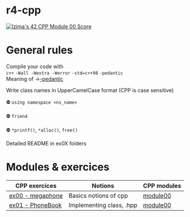 # r4-cpp

[![lzima's 42 CPP Module 00 Score](https://badge42.vercel.app/api/v2/cl1nk4f8f004009lb75fyii0c/project/2774883)](https://github.com/JaeSeoKim/badge42)

# General rules

Compile your code with </br>
`c++` `-Wall -Wextra -Werror` `-std=c++98` `-pedantic` </br>
Meaning of ->[-pedantic](https://stackoverflow.com/questions/2855121/what-is-the-purpose-of-using-pedantic-in-the-gcc-g-compiler)

Write class names in UpperCamelCase format (CPP is case sensitive)

⛔️ `using namespace <ns_name>`

⛔️ `friend`

⛔️ `*printf()`, `*alloc()`, `free()`

Detailed README in ex0X folders

# Modules & exercices

| CPP exercices |     Notions    | CPP modules
|----------|----------|----------|
| [ex00 - megaphone](https://github.com/Elwoll/r4-cpp/tree/main/module_00/ex00) | Basics notions of cpp  | [module00](https://github.com/Elwoll/r4-cpp/tree/main/module_00) |
| [ex01 - PhoneBook](https://github.com/Elwoll/r4-cpp/tree/main/module_00/ex01) | Implementing class, .hpp |  [module00](https://github.com/Elwoll/r4-cpp/tree/main/module_00) |



